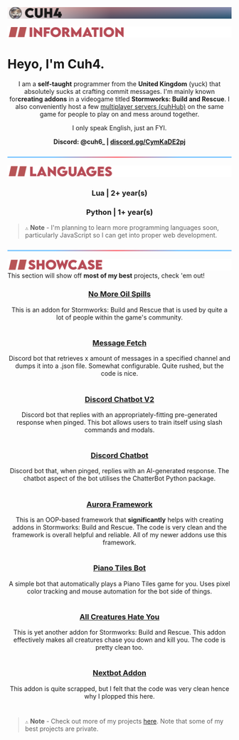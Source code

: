 ![(Profile Picture) Cuh4](resources/cuh4.png)

![Information](resources/information.png)
# Heyo, I'm Cuh4.
<p align="center">
    I am a <b>self-taught</b> programmer from the <b>United Kingdom</b> (yuck) that absolutely sucks at crafting commit messages.
    I'm mainly known for<b>creating addons</b> in a videogame titled <b>Stormworks: Build and Rescue</b>. I also conveniently host a few <a href="https://dsc.gg/cuhhubsw">multiplayer servers (cuhHub)</a> on the same game for people to play on and mess around together.
</p>

<p align="center">
    I only speak English, just an FYI.
</p>

<b>
    <p align="center">
        Discord: @cuh6_ | <a href="https://discord.gg/CymKaDE2pj">discord.gg/CymKaDE2pj</a>
    </p>
</b>

![Separator](resources/separator.png)

![Languages](resources/languages.png)
<h3>
    <p align="center">
        Lua | 2+ year(s)
    </p>
</h3>

<h3>
    <p align="center">
        Python | 1+ year(s)
    </p>
</h3>

> `⚠` **Note** - I'm planning to learn more programming languages soon, particularly JavaScript so I can get into proper web development.

![Separator](resources/separator.png)

![Showcase](resources/showcase.png)
This section will show off **most of my best** projects, check 'em out!

<h3>
    <p align="center">
        <a href="https://github.com/Cuh4/NoMoreOilSpills">No More Oil Spills</a>
    </p>
</h3>

<p align="center">
    This is an addon for Stormworks: Build and Rescue that is used by quite a lot of people within the game's community.
</p>

#

<h3>
    <p align="center">
        <a href="https://github.com/Cuh4/messageFetch">Message Fetch</a>
    </p>
</h3>

<p align="center">
    Discord bot that retrieves x amount of messages in a specified channel and dumps it into a .json file. Somewhat configurable. Quite rushed, but the code is nice.
</p>

#

<h3>
    <p align="center">
        <a href="https://github.com/Cuh4/DiscordChatbotV2">Discord Chatbot V2</a>
    </p>
</h3>

<p align="center">
    Discord bot that replies with an appropriately-fitting pre-generated response when pinged. This bot allows users to train itself using slash commands and modals.
</p>

#

<h3>
    <p align="center">
        <a href="https://github.com/Cuh4/DiscordChatbot">Discord Chatbot</a>
    </p>
</h3>

<p align="center">
    Discord bot that, when pinged, replies with an AI-generated response. The chatbot aspect of the bot utilises the ChatterBot Python package.
</p>

#

<h3>
    <p align="center">
        <a href="https://github.com/Cuh4/AuroraFramework">Aurora Framework</a>
    </p>
</h3>

<p align="center">
    This is an OOP-based framework that <b>significantly</b> helps with creating addons in Stormworks: Build and Rescue. The code is very clean and the framework is overall helpful and reliable. All of my newer addons use this framework.
</p>

#

<h3>
    <p align="center">
        <a href="https://github.com/Cuh4/PianoTilesBot">Piano Tiles Bot</a>
    </p>
</h3>

<p align="center">
    A simple bot that automatically plays a Piano Tiles game for you. Uses pixel color tracking and mouse automation for the bot side of things.
</p>

#

<h3>
    <p align="center">
        <a href="https://github.com/Cuh4/AllCreaturesHateYou">All Creatures Hate You</a>
    </p>
</h1>

<p align="center">
    This is yet another addon for Stormworks: Build and Rescue. This addon effectively makes all creatures chase you down and kill you. The code is pretty clean too.
</p>


#

<h3>
    <p align="center">
        <a href="https://github.com/Cuh4/NextbotAddon">Nextbot Addon</a>
    </p>
</h3>

<p align="center">
    This addon is quite scrapped, but I felt that the code was very clean hence why I plopped this here. 
</p>

#

> `⚠` **Note** - Check out more of my projects [here](https://github.com/Cuh4?tab=repositories). Note that some of my best projects are private.